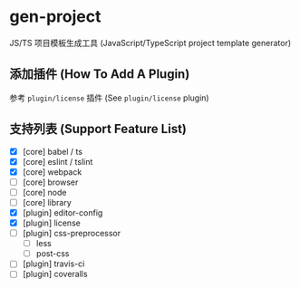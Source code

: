 # gen-project

JS/TS 项目模板生成工具 (JavaScript/TypeScript project template generator)

## 添加插件 (How To Add A Plugin)

参考 `plugin/license` 插件 (See `plugin/license` plugin)

## 支持列表 (Support Feature List)

- [x] [core] babel / ts
- [x] [core] eslint / tslint
- [x] [core] webpack
- [ ] [core] browser
- [ ] [core] node
- [ ] [core] library
- [x] [plugin] editor-config
- [x] [plugin] license
- [ ] [plugin] css-preprocessor
  - [ ] less
  - [ ] post-css
- [ ] [plugin] travis-ci
- [ ] [plugin] coveralls
